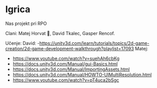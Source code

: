 # Igrica
Nas projekt pri RPO

Clani:
Matej Horvat :crown:,
David Tkalec,
Gasper Rencof.


Učenje:
David:
  -https://unity3d.com/learn/tutorials/topics/2d-game-creation/2d-game-development-walkthrough?playlist=17093
Matej:
  - https://www.youtube.com/watch?v=suehAh6cbKg
  - https://docs.unity3d.com/Manual/gui-Basics.html
  - https://docs.unity3d.com/Manual/ImportingAssets.html
  - https://docs.unity3d.com/Manual/HOWTO-UIMultiResolution.html
  - https://www.youtube.com/watch?v=pT4uca2bSgc
